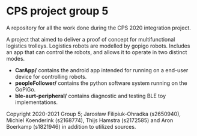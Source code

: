 # CPS project group 5
A repository for all the work done during the CPS 2020 integration project.

A project that aimed to deliver a proof of concept for multifunctional logistics trolleys. Logistics robots are modelled by gopigo robots. Includes an app that can control the robots, and allows it to operate in two distinct modes. 

- **CarApp/** contains the android app intended for running on a end-user device for controlling robots.
- **peopleFollower/** contains the python software system running on the GoPiGo.
- **ble-aurt-peripheral/** contains diagnostic and testing BLE toy
implementations.

Copyright 2020-2021 Group 5; Jarosław Filipiuk-Ohradka (s2650940), Michiel Koenderink (s2168774), Thijs Hamstra (s2172585) and Aron Boerkamp (s1821946) in addition to utilized sources.
